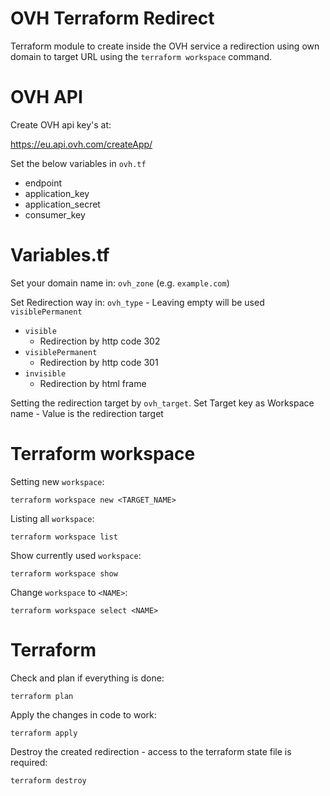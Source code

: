 # OVH Terraform Redirect
Terraform module to create inside the OVH service a redirection using own domain to target URL using the `terraform workspace` command.

# OVH API
Create OVH api key's at:

https://eu.api.ovh.com/createApp/

Set the below variables in `ovh.tf`
- endpoint
- application_key
- application_secret
- consumer_key

# Variables.tf
Set your domain name in:
`ovh_zone` (e.g. `example.com`)

Set Redirection way in: `ovh_type` - Leaving empty will be used `visiblePermanent` 
- `visible`
  - Redirection by http code 302
- `visiblePermanent`
  - Redirection by http code 301
- `invisible`
  - Redirection by html frame

Setting the redirection target by `ovh_target`. Set Target key as Workspace name - Value is the redirection target

# Terraform workspace
Setting new `workspace`:
```
terraform workspace new <TARGET_NAME>
```

Listing all `workspace`:
```
terraform workspace list
```

Show currently used `workspace`:
```
terraform workspace show
```

Change `workspace` to `<NAME>`: 
```
terraform workspace select <NAME>
```

# Terraform
Check and plan if everything is done:
```
terraform plan
```

Apply the changes in code to work:
```
terraform apply
```

Destroy the created redirection - access to the terraform state file is required:
```
terraform destroy
```

